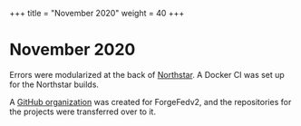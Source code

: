 +++
title = "November 2020"
weight = 40
+++

# November 2020
Errors were modularized at the back of [Northstar](https://github.com/forgeflux-org/northstar/).
A Docker CI was set up for the Northstar builds.

A [GitHub organization](https://github.com/forgeflux-org) was created for ForgeFedv2, and the repositories for the projects were
transferred over to it.
